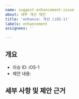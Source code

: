 ```yaml
---
name: suggest-enhancement-issue
about: 내부 개선 제안
title: 'enhance: 개선 (iOS-1)'
labels: enhancement
assignees: ''

---
```


## 개요

- 이슈 ID: iOS-1
- 제안 내용: 

## 세부 사항 및 제안 근거
